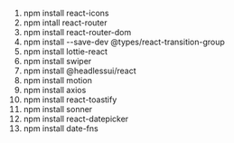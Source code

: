 1. npm install react-icons
2. npm intall react-router
3. npm install react-router-dom
4. npm install --save-dev @types/react-transition-group
5. npm install lottie-react
6. npm install swiper
7. npm install @headlessui/react
8. npm install motion
9. npm install axios
10. npm install react-toastify
11. npm install sonner
12. npm install react-datepicker
13. npm install date-fns
